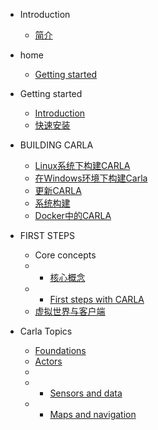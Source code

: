* Introduction
    * [简介](README.md)

* home
    * [Getting started](/home/欢迎来到CARLA官方文档.md)
   
    
* Getting started
    * [Introduction](/GETTING_STARTED/1Introduction.md)
    * [快速安装](/GETTING_STARTED/2快速安装.md)

* BUILDING CARLA
    * [Linux系统下构建CARLA](/BUILDING_CARLA/1Linux_build.md)
    * [在Windows环境下构建Carla](/BUILDING_CARLA/2Windows_build.md)
    * [更新CARLA](/BUILDING_CARLA/3Update_CARLA.md)
    * [系统构建](/BUILDING_CARLA/4Build_system.md)
    * [Docker中的CARLA](/BUILDING_CARLA/5CARLA_in_Docker.md)


* FIRST STEPS
    * Core concepts
    *  * [核心概念](/FIRST_STEPS/1_1-Core_concepts.md)
    *  * [First steps with CARLA](/FIRST_STEPS/1_2-Core_concepts.md)
    * [虚拟世界与客户端](/FIRST_STEPS/2-1st.Worldandclient.md)
    

* Carla Topics
    * [Foundations](Carla_Topics/1-Foundations.md)
    * [Actors](Carla_Topics/2-Actors.md)
    * 
    *  * [Sensors and data](Carla_Topics/3_1-未分类.md)
    *  * [Maps and navigation](Carla_Topics/3_2-未分类.md)
